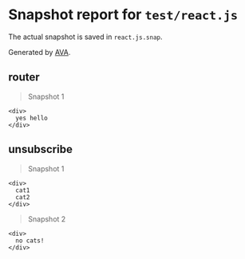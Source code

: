 # Snapshot report for `test/react.js`

The actual snapshot is saved in `react.js.snap`.

Generated by [AVA](https://ava.li).

## router

> Snapshot 1

    <div>
      yes hello
    </div>

## unsubscribe

> Snapshot 1

    <div>
      cat1
      cat2
    </div>

> Snapshot 2

    <div>
      no cats!
    </div>
